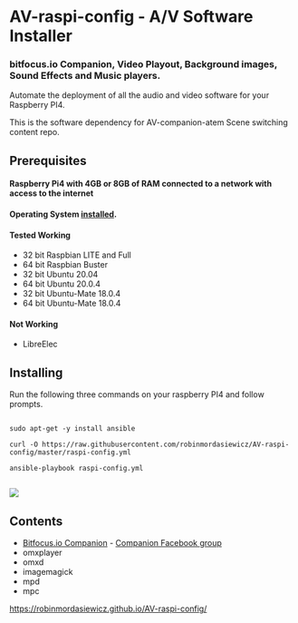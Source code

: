 AV-raspi-config - A/V Software Installer
=========================================

### bitfocus.io Companion, Video Playout, Background images, Sound Effects and Music players.

Automate the deployment of all the audio and video software for your Raspberry PI4.

This is the software dependency for AV-companion-atem Scene switching content repo.

## Prerequisites

#### Raspberry Pi4 with 4GB or 8GB of RAM connected to a network with access to the internet
#### Operating System [installed](https://www.raspberrypi.org/documentation/installation/installing-images/README.md).
#### Tested Working
* 32 bit Raspbian LITE and Full
* 64 bit Raspbian Buster
* 32 bit Ubuntu 20.04
* 64 bit Ubuntu 20.0.4
* 32 bit Ubuntu-Mate 18.0.4
* 64 bit Ubuntu-Mate 18.0.4
#### Not Working
* LibreElec

## Installing

Run the following three commands on your raspberry PI4 and follow prompts.
 
```console

sudo apt-get -y install ansible

curl -O https://raw.githubusercontent.com/robinmordasiewicz/AV-raspi-config/master/raspi-config.yml

ansible-playbook raspi-config.yml


```

![](https://github.com/robinmordasiewicz/terminalizer/raw/master/AV-raspi-config.gif)

## Contents

* [Bitfocus.io Companion](https://bitfocus.io/) - [Companion Facebook group](https://www.facebook.com/groups/2047850215433318/)
* omxplayer
* omxd
* imagemagick
* mpd
* mpc


https://robinmordasiewicz.github.io/AV-raspi-config/

<script src="https://utteranc.es/client.js" repo="robinmordasiewicz/AV-raspi-config" issue-term="pathname" theme="github-light" crossorigin="anonymous" async></script>

